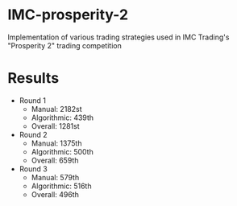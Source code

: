 # IMC-prosperity-2
Implementation of various trading strategies used in IMC Trading's "Prosperity 2" trading competition

# Results
* Round 1
    - Manual: 2182st
    - Algorithmic: 439th
    - Overall: 1281st
* Round 2
    - Manual: 1375th
    - Algorithmic: 500th
    - Overall: 659th
* Round 3
    - Manual: 579th
    - Algorithmic: 516th
    - Overall: 496th
